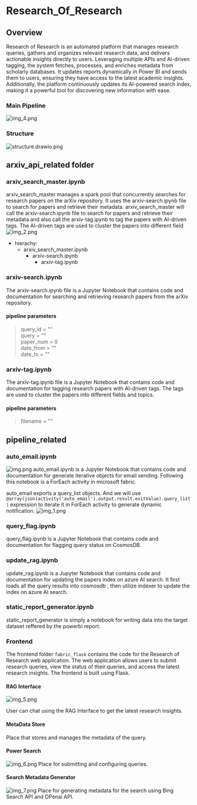 # Research_Of_Research


## Overview
Research of Research is an automated platform that manages research queries, gathers and organizes relevant research data, and delivers actionable insights directly to users. Leveraging multiple APIs and AI-driven tagging, the system fetches, processes, and enriches metadata from scholarly databases. It updates reports dynamically in Power BI and sends them to users, ensuring they have access to the latest academic insights. Additionally, the platform continuously updates its AI-powered search index, making it a powerful tool for discovering new information with ease.

### Main Pipeline
![img_4.png](static/img_4.png)

### Structure
![structure.drawio.png](structure.drawio.png)
## arxiv_api_related folder


### arxiv_search_master.ipynb
arxiv_search_master manages a spark pool that concurrently searches for research papers on the arXiv repository. It uses the arxiv-search.ipynb file to search for papers and retrieve their metadata.
arxiv_search_master will call the arxiv-search.ipynb file to search for papers and retrieve their metadata and also call the arxiv-tag.ipynb to tag the papers with AI-driven tags. 
The AI-driven tags are used to cluster the papers into different field
![img_2.png](static/img_2.png)
- hierachy: 
  - arxiv_search_master.ipynb
    - arxiv-search.ipynb
      - arxiv-tag.ipynb


### arxiv-search.ipynb
The arxiv-search.ipynb file is a Jupyter Notebook that contains code and documentation for searching and retrieving research papers from the arXiv repository.

#### pipeline parameters
>query_id = ""\
query = ""\
paper_num = 0\
date_from = ""  
date_to = ""


### arxiv-tag.ipynb

The arxiv-tag.ipynb file is a Jupyter Notebook that contains code and documentation for tagging research papers with AI-driven tags. The tags are used to cluster the papers into different fields and topics.
#### pipeline parameters
>filename = ""


## pipeline_related


### auto_email.ipynb
![img.png](static/img.png)
auto_email.ipynb is a Jupyter Notebook that contains code and documentation for generate iterative objects for email sending. 
Following this notebook is a ForEach activity in microsoft fabric.

auto_email exports a query_list objects.
And we will use `@array(json(activity('auto_email').output.result.exitValue).query_list)`
expression to iterate it in ForEach activity to generate dynamic notification.
![img_1.png](static/img_1.png)
### query_flag.ipynb
query_flag.ipynb is a Jupyter Notebook that contains code and documentation for flagging query status on CosmosDB.


### update_rag.ipynb
update_rag.ipynb is a Jupyter Notebook that contains code and documentation for updating the papers index on azure AI search.
It first loads all the query results into cosmosdb , then utilize indexer to update the index on azure AI search.

### static_report_generator.ipynb
static_report_generator is simply a notebook for writing data into the target dataset reffered by the powerbi report.


### Frontend
The frontend folder `fabric_flask` contains the code for the Research of Research web application. The web application allows users to submit research queries, view the status of their queries, and access the latest research insights. The frontend is built using Flask.


#### RAG Interface
![img_5.png](static/img_5.png)

User can chat using the RAG interface to get the latest research insights.

#### MetaData Store
Place that stores and manages the metadata of the query.

#### Power Search
![img_6.png](static/img_6.png)
Place for submitting and configuring queries.

####  Search Metadata Generator
![img_7.png](static/img_7.png)
Place for generating metadata for the search using Bing Search API and OPenai API.

